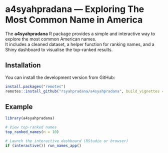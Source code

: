 
# a4syahpradana — Exploring The Most Common Name in America

The **a4syahpradana** R package provides a simple and interactive way to
explore the most common American names.  
It includes a cleaned dataset, a helper function for ranking names, and
a Shiny dashboard to visualise the top-ranked results.

## Installation

You can install the development version from GitHub:

``` r
install.packages("remotes")
remotes::install_github("rsyahpradana/a4syahpradana", build_vignettes = TRUE)
```

## Example

``` r
library(a4syahpradana)

# View top-ranked names
top_ranked_names(n = 10)

# Launch the interactive dashboard (RStudio or browser)
if (interactive()) run_names_app()
```
